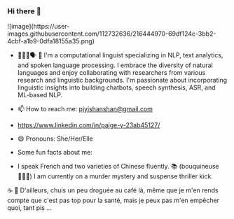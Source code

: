 ### Hi there 👋

<!--
**pjyi/pjyi** is a ✨ _special_ ✨ repository because its `README.md` (this file) appears on your GitHub profile.


--> ![image](https://user-images.githubusercontent.com/112732636/216444970-69df124c-3bb2-4cbf-a1b9-0dfa18155a35.png)

- 👩🏻‍💻︎:speaking_head: :brain: I'm a computational linguist specializing in NLP, text analytics, and spoken language processing. I embrace the diversity of natural languages and enjoy collaborating with researchers from various research and linguistic backgrounds. I'm passionate about incorporating linguistic insights into building chatbots, speech synthesis, ASR, and ML-based NLP.


- 📫 How to reach me: pjyishanshan@gmail.com 
- https://www.linkedin.com/in/paige-y-23ab45127/

- 😄 Pronouns: She/Her/Elle
-  Some fun facts about me:

- I speak French and two varieties of Chinese fluently.
:books: (bouquineuse 🙋🏻‍♀️︎) I am currently on a murder mystery and suspense thriller kick. 

☕️ 🍵 D'ailleurs, chuis un peu droguée au café là, même que je m'en rends compte que c'est pas top pour la santé, mais je peux pas m'en empêcher quoi, tant pis ...
